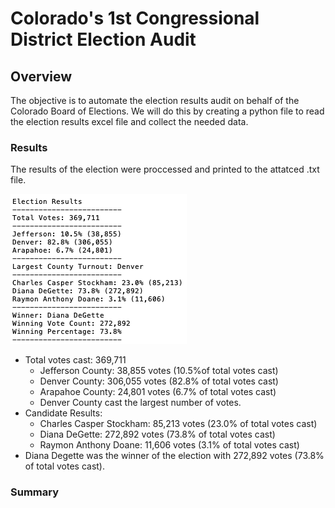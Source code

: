 # Colorado's 1st Congressional District Election Audit

## Overview
The objective is to automate the election results audit on behalf of the Colorado Board of Elections. We will do this by creating a python file to read the election results excel file and collect the needed data. 

### Results
The results of the election were proccessed and printed to the attatced .txt file.

![election_results](https://github.com/watsonlarry/Election_Analysis/blob/main/Resources/Screen%20Shot%202020-10-18%20at%2010.28.11%20PM.png)

- Total votes cast: 369,711
  - Jefferson County: 38,855 votes (10.5%of total votes cast) 
  - Denver County: 306,055 votes (82.8% of total votes cast) 
  - Arapahoe County: 24,801 votes (6.7% of total votes cast)
  - Denver County cast the largest number of votes.
- Candidate Results:
  - Charles Casper Stockham: 85,213 votes (23.0% of total votes cast)  
  - Diana DeGette: 272,892 votes (73.8% of total votes cast)
  - Raymon Anthony Doane: 11,606 votes (3.1% of total votes cast)
- Diana Degette was the winner of the election with 272,892 votes (73.8% of total votes cast).

### Summary


